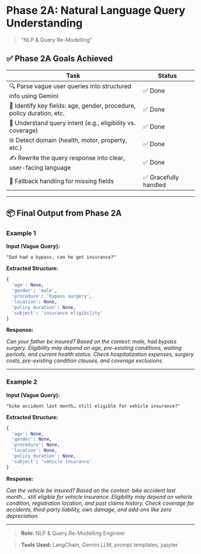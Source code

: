 # Phase 2A: Natural Language Query Understanding
> "NLP & Query Re-Modelling"

## ✅ Phase 2A Goals Achieved

| Task | Status |
|------|--------|
| 🔍 Parse vague user queries into structured info using Gemini | ✅ Done |
| 🧠 Identify key fields: age, gender, procedure, policy duration, etc. | ✅ Done |
| 🎯 Understand query intent (e.g., eligibility vs. coverage) | ✅ Done |
| 🌐 Detect domain (health, motor, property, etc.) | ✅ Done |
| ✍️ Rewrite the query response into clear, user-facing language | ✅ Done |
| 💬 Fallback handling for missing fields | ✅ Gracefully handled |

---

## 📦 Final Output from Phase 2A

### Example 1

**Input (Vague Query):**

```text
"Dad had a bypass, can he get insurance?"
```

**Extracted Structure:**

```python
{
  'age': None,
  'gender': 'male',
  'procedure': 'bypass surgery',
  'location': None,
  'policy_duration': None,
  'subject': 'insurance eligibility'
}
```

**Response:**

*Can your father be insured? Based on the context: male, had bypass surgery. Eligibility may depend on age, pre-existing conditions, waiting periods, and current health status. Check hospitalization expenses, surgery costs, pre-existing condition clauses, and coverage exclusions.*

---

### Example 2

**Input (Vague Query):**

```text
"bike accident last month… still eligible for vehicle insurance?"
```

**Extracted Structure:**

```python
{
  'age': None,
  'gender': None,
  'procedure': None,
  'location': None,
  'policy_duration': None,
  'subject': 'vehicle insurance'
}
```

**Response:**

*Can the vehicle be insured? Based on the context: bike accident last month… still eligible for vehicle insurance. Eligibility may depend on vehicle condition, registration location, and past claims history. Check coverage for accidents, third-party liability, own damage, and add-ons like zero depreciation.*

---

> **Role:** NLP & Query Re-Modelling Engineer  

> **Tools Used:** LangChain, Gemini LLM, prompt templates, jupyter

